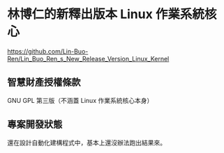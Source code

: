 # 林博仁的新釋出版本 Linux 作業系統核心
<https://github.com/Lin-Buo-Ren/Lin_Buo_Ren_s_New_Release_Version_Linux_Kernel>

## 智慧財產授權條款
GNU GPL 第三版（不涵蓋 Linux 作業系統核心本身）

## 專案開發狀態
還在設計自動化建構程式中，基本上還沒辦法跑出結果來。
